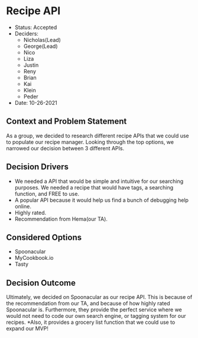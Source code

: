 # Recipe API 

* Status: Accepted
* Deciders: 
  - Nicholas(Lead) 
  - George(Lead) 
  - Nico 
  - Liza 
  - Justin
  - Reny
  - Brian
  - Kai
  - Klein
  - Peder
* Date: 10-26-2021

## Context and Problem Statement

As a group, we decided to research different recipe APIs that we could use to populate our recipe manager. Looking through the top options, we narrowed our decision 
between 3 different APIs. 

## Decision Drivers 

* We needed a API that would be simple and intuitive for our searching purposes. We needed a recipe that would have tags, a searching function, and FREE to use. 
* A popular API because it would help us find a bunch of debugging help online.
* Highly rated.
* Recommendation from Hema(our TA).

## Considered Options

* Spoonacular
* MyCookbook.io
* Tasty

## Decision Outcome

Ultimately, we decided on Spoonacular as our recipe API. This is because of the recommendation from our TA, and because of how highly rated Spoonacular is. Furthermore, they
provide the perfect service where we would not need to code our own search engine, or tagging system for our recipes. *Also, it provides a grocery list function that we could
use to expand our MVP!
